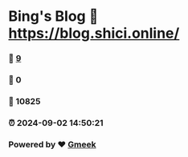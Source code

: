 # Bing's Blog :link: https://blog.shici.online/ 
### :page_facing_up: [9](https://blog.shici.online//tag.html) 
### :speech_balloon: 0 
### :hibiscus: 10825 
### :alarm_clock: 2024-09-02 14:50:21 
### Powered by :heart: [Gmeek](https://github.com/Meekdai/Gmeek)
